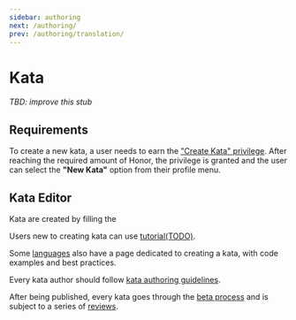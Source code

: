 ```yaml
---
sidebar: authoring
next: /authoring/
prev: /authoring/translation/
---
```


# Kata

_TBD: improve this stub_

## Requirements

To create a new kata, a user needs to earn the ["Create Kata" privilege][reference-privileges]. After reaching the required amount of Honor, the privilege is granted and the user can select the **"New Kata"** option from their profile menu.


## Kata Editor

Kata are created by filling the 

Users new to creating kata can use [tutorial(TODO)](/authoring/kata/).

Some [languages](/languages/) also have a page dedicated to creating a kata, with code examples and best practices.

Every kata author should follow [kata authoring guidelines](/authoring/guidelines/kata/).

After being published, every kata goes through the [beta process](/concepts/kata/beta-process/) and is subject to a series of [reviews](/curating/kata/).


[reference-privileges]: /references/gamification/privileges/
[docs-curating]: /curating/
